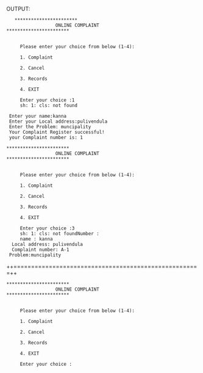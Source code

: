 OUTPUT:
      
      
      
       ***********************
	                  ONLINE COMPLAINT                 
	***********************


		 Please enter your choice from below (1-4):

		 1. Complaint

		 2. Cancel

		 3. Records

		 4. EXIT

		 Enter your choice :1
		 sh: 1: cls: not found

	 Enter your name:kanna
	 Enter your Local address:pulivendula
	 Enter the Problem: muncipality
	 Your Complaint Register successful!
	 your Complaint number is: 1

	***********************
	                  ONLINE COMPLAINT                 
	***********************


		 Please enter your choice from below (1-4):

		 1. Complaint

		 2. Cancel

		 3. Records

		 4. EXIT

		 Enter your choice :3
		 sh: 1: cls: not foundNumber :       
         name : kanna          
      Local address: pulivendula    
      Complaint number: A-1
     Problem:muncipality    

++=====================================================++

	***********************
	                  ONLINE COMPLAINT                 
	***********************


		 Please enter your choice from below (1-4):

		 1. Complaint

		 2. Cancel

		 3. Records

		 4. EXIT

		 Enter your choice :
